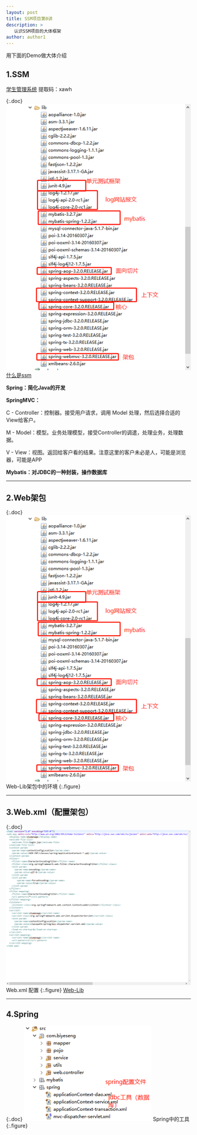 ```yaml
---
layout: post
title: SSM项目第0讲
description: >
   认识SSM项目的大体框架
author: author1
---
```


用下面的Demo做大体介绍

## 1.SSM
[学生管理系统](https://pan.baidu.com/s/1d1901dCUcMsDBT95zqfBhA) 提取码：xawh

{:.doc}
![Web-Lib](/assets/img/ssm/ssm0/ssm.jpg)
[什么是ssm](https://www.zhihu.com/question/328810338)



**Spring：简化Java的开发**


**SpringMVC：**


C - Controller：控制器。接受用户请求，调用 Model 处理，然后选择合适的View给客户。

M - Model：模型。业务处理模型，接受Controller的调遣，处理业务，处理数据。

V - View：视图。返回给客户看的结果。注意这里的客户未必是人，可能是浏览器，可能是APP

**Mybatis：对JDBC的一种封装，操作数据库**


---

## 2.Web架包

{:.doc}
![Web-Lib](/assets/img/ssm/ssm0/weblib.jpg)
Web-Lib架包中的环境
{:.figure}


---
## 3.Web.xml（配置架包）

{:.doc}
![Web-Lib](/assets/img/ssm/ssm0/webxml.png)
Web.xml 配置
{:.figure}
[Web-Lib](https://blog.csdn.net/weixin_33766805/article/details/92658077)

---
## 4.Spring

{:.doc}
![Spring](/assets/img/ssm/ssm0/srcspring.jpg)
Spring中的工具
{:.figure}




